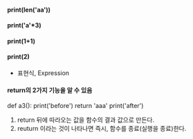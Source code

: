 #### print(len('aa'))
#### print('a'*3)
#### print(1+1)
#### print(2)
- 표현식, Expression

#### return의 2가지 기능을 알 수 있음

def a3():
    print('before')
    return 'aaa'
    print('after')

1. return 뒤에 따라오는 값을 함수의 결과 값으로 만든다.
2. reuturn 이라는 것이 나타나면 즉시, 함수를 종료(실행을 종료)한다.
